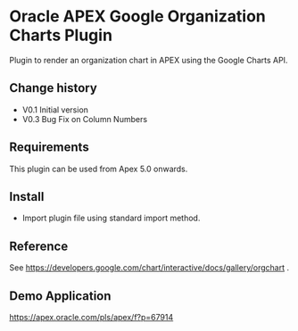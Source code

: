 # Oracle APEX Google Organization Charts Plugin
Plugin to render an organization chart in APEX using the Google Charts API.

## Change history
- V0.1    Initial version
- V0.3    Bug Fix on Column Numbers

## Requirements
This plugin can be used from Apex 5.0 onwards.

## Install
- Import plugin file using standard import method.

## Reference
See https://developers.google.com/chart/interactive/docs/gallery/orgchart .

## Demo Application
https://apex.oracle.com/pls/apex/f?p=67914